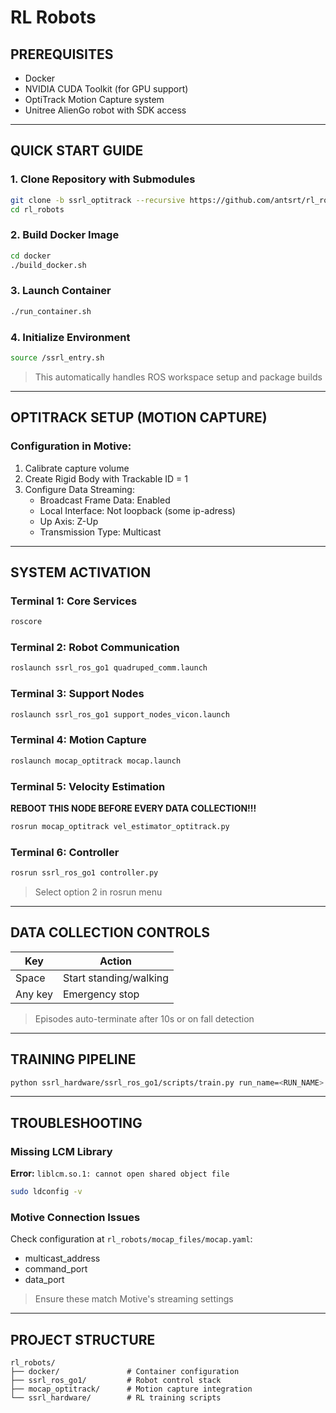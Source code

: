 
# RL Robots

## PREREQUISITES
- Docker
- NVIDIA CUDA Toolkit (for GPU support)
- OptiTrack Motion Capture system
- Unitree AlienGo robot with SDK access

---

## QUICK START GUIDE

### 1. Clone Repository with Submodules
```bash
git clone -b ssrl_optitrack --recursive https://github.com/antsrt/rl_robots.git
cd rl_robots
```

### 2. Build Docker Image
```bash
cd docker
./build_docker.sh
```

### 3. Launch Container
```bash
./run_container.sh
```

### 4. Initialize Environment
```bash
source /ssrl_entry.sh
```
> This automatically handles ROS workspace setup and package builds

---

## OPTITRACK SETUP (MOTION CAPTURE)

### Configuration in Motive:
1. Calibrate capture volume
2. Create Rigid Body with Trackable ID = 1
3. Configure Data Streaming:
   - Broadcast Frame Data: Enabled
   - Local Interface: Not loopback (some ip-adress)
   - Up Axis: Z-Up
   - Transmission Type: Multicast

---

## SYSTEM ACTIVATION

### Terminal 1: Core Services
```bash
roscore
```

### Terminal 2: Robot Communication
```bash
roslaunch ssrl_ros_go1 quadruped_comm.launch
```

### Terminal 3: Support Nodes
```bash
roslaunch ssrl_ros_go1 support_nodes_vicon.launch
```

### Terminal 4: Motion Capture
```bash
roslaunch mocap_optitrack mocap.launch
```

### Terminal 5: Velocity Estimation
**REBOOT THIS NODE BEFORE EVERY DATA COLLECTION!!!**

```bash
rosrun mocap_optitrack vel_estimator_optitrack.py
```

### Terminal 6: Controller
```bash
rosrun ssrl_ros_go1 controller.py
```
> Select option 2 in rosrun menu

---

## DATA COLLECTION CONTROLS

| Key       | Action                      |
|-----------|-----------------------------|
| Space     | Start standing/walking      |
| Any key   | Emergency stop              |

> Episodes auto-terminate after 10s or on fall detection

---

## TRAINING PIPELINE

```bash
python ssrl_hardware/ssrl_ros_go1/scripts/train.py run_name=<RUN_NAME>
```
---

## TROUBLESHOOTING

### Missing LCM Library
**Error:** `liblcm.so.1: cannot open shared object file`
```bash
sudo ldconfig -v
```

### Motive Connection Issues
Check configuration at `rl_robots/mocap_files/mocap.yaml`:
- multicast_address
- command_port
- data_port

> Ensure these match Motive's streaming settings

---

## PROJECT STRUCTURE
```
rl_robots/
├── docker/               # Container configuration
├── ssrl_ros_go1/         # Robot control stack
├── mocap_optitrack/      # Motion capture integration
└── ssrl_hardware/        # RL training scripts